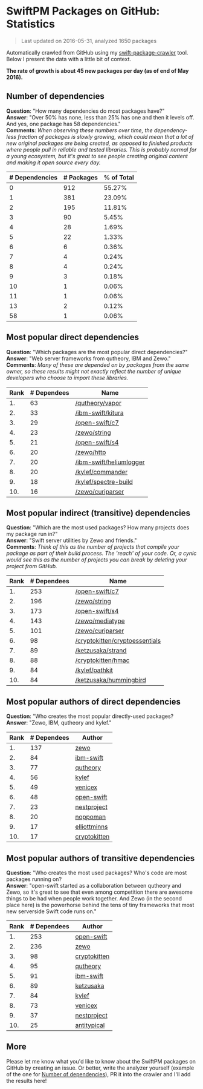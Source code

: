 
# SwiftPM Packages on GitHub: Statistics

> Last updated on 2016-05-31, analyzed 1650 packages

Automatically crawled from GitHub using my [swift-package-crawler](https://github.com/czechboy0/swift-package-crawler) tool. Below I present the data with a little bit of context.

**The rate of growth is about 45 new packages per day (as of end of May 2016).**

## Number of dependencies
**Question**: "How many dependencies do most packages have?"  
**Answer**: "Over 50% has none, less than 25% has one and then it levels off. And yes, one package has 58 dependencies."  
**Comments**: *When observing these numbers over time, the dependency-less fraction of packages is slowly growing, which could mean that a lot of new original packages are being created, as opposed to finished products where people pull in reliable and tested libraries. This is probably normal for a young ecosystem, but it's great to see people creating original content and making it open source every day.*

| # Dependencies | # Packages | % of Total |
| --- | --- | --- |
|   0 | 912 | 55.27% |
|   1 | 381 | 23.09% |
|   2 | 195 | 11.81% |
|   3 |  90 |  5.45% |
|   4 |  28 |  1.69% |
|   5 |  22 |  1.33% |
|   6 |   6 |  0.36% |
|   7 |   4 |  0.24% |
|   8 |   4 |  0.24% |
|   9 |   3 |  0.18% |
|  10 |   1 |  0.06% |
|  11 |   1 |  0.06% |
|  13 |   2 |  0.12% |
|  58 |   1 |  0.06% |

## Most popular direct dependencies
**Question**: "Which packages are the most popular direct dependencies?"  
**Answer**: "Web server frameworks from qutheory, IBM and Zewo."  
**Comments**: *Many of these are depended on by packages from the same owner, so these results might not exactly reflect the number of unique developers who choose to import these libraries.*  

| Rank | # Dependees | Name |
| --- | --- | --- |
|   1. |  63 | [/qutheory/vapor](https://github.com/qutheory/vapor) |
|   2. |  33 | [/ibm-swift/kitura](https://github.com/ibm-swift/kitura) |
|   3. |  29 | [/open-swift/c7](https://github.com/open-swift/c7) |
|   4. |  23 | [/zewo/string](https://github.com/zewo/string) |
|   5. |  21 | [/open-swift/s4](https://github.com/open-swift/s4) |
|   6. |  20 | [/zewo/http](https://github.com/zewo/http) |
|   7. |  20 | [/ibm-swift/heliumlogger](https://github.com/ibm-swift/heliumlogger) |
|   8. |  20 | [/kylef/commander](https://github.com/kylef/commander) |
|   9. |  18 | [/kylef/spectre-build](https://github.com/kylef/spectre-build) |
|  10. |  16 | [/zewo/curiparser](https://github.com/zewo/curiparser) |

## Most popular indirect (transitive) dependencies
**Question**: "Which are the most used packages? How many projects does my package run in?"  
**Answer**: "Swift server utilities by Zewo and friends."  
**Comments**: *Think of this as the number of projects that compile your package as part of their build process. The 'reach' of your code. Or, a cynic would see this as the number of projects you can break by deleting your project from GitHub.*  

| Rank | # Dependees | Name |
| --- | --- | --- |
|   1. | 253 | [/open-swift/c7](https://github.com/open-swift/c7) |
|   2. | 196 | [/zewo/string](https://github.com/zewo/string) |
|   3. | 173 | [/open-swift/s4](https://github.com/open-swift/s4) |
|   4. | 143 | [/zewo/mediatype](https://github.com/zewo/mediatype) |
|   5. | 101 | [/zewo/curiparser](https://github.com/zewo/curiparser) |
|   6. |  98 | [/cryptokitten/cryptoessentials](https://github.com/cryptokitten/cryptoessentials) |
|   7. |  89 | [/ketzusaka/strand](https://github.com/ketzusaka/strand) |
|   8. |  88 | [/cryptokitten/hmac](https://github.com/cryptokitten/hmac) |
|   9. |  84 | [/kylef/pathkit](https://github.com/kylef/pathkit) |
|  10. |  84 | [/ketzusaka/hummingbird](https://github.com/ketzusaka/hummingbird) |

## Most popular authors of direct dependencies
**Question**: "Who creates the most popular directly-used packages?  
**Answer**: "Zewo, IBM, qutheory and kylef."    

| Rank | # Dependees | Author |
| --- | --- | --- |
|   1. | 137 | [zewo](https://github.com/zewo) |
|   2. |  84 | [ibm-swift](https://github.com/ibm-swift) |
|   3. |  77 | [qutheory](https://github.com/qutheory) |
|   4. |  56 | [kylef](https://github.com/kylef) |
|   5. |  49 | [venicex](https://github.com/venicex) |
|   6. |  48 | [open-swift](https://github.com/open-swift) |
|   7. |  23 | [nestproject](https://github.com/nestproject) |
|   8. |  20 | [noppoman](https://github.com/noppoman) |
|   9. |  17 | [elliottminns](https://github.com/elliottminns) |
|  10. |  17 | [cryptokitten](https://github.com/cryptokitten) |

## Most popular authors of transitive dependencies
**Question**: "Who creates the most used packages? Who's code are most packages running on?  
**Answer**: "open-swift started as a collaboration between qutheory and Zewo, so it's great to see that even among competition there are awesome things to be had when people work together. And Zewo (in the second place here) is the powerhorse behind the tens of tiny frameworks that most new serverside Swift code runs on."    

| Rank | # Dependees | Author |
| --- | --- | --- |
|   1. | 253 | [open-swift](https://github.com/open-swift) |
|   2. | 236 | [zewo](https://github.com/zewo) |
|   3. |  98 | [cryptokitten](https://github.com/cryptokitten) |
|   4. |  95 | [qutheory](https://github.com/qutheory) |
|   5. |  91 | [ibm-swift](https://github.com/ibm-swift) |
|   6. |  89 | [ketzusaka](https://github.com/ketzusaka) |
|   7. |  84 | [kylef](https://github.com/kylef) |
|   8. |  73 | [venicex](https://github.com/venicex) |
|   9. |  37 | [nestproject](https://github.com/nestproject) |
|  10. |  25 | [antitypical](https://github.com/antitypical) |

## More
Please let me know what you'd like to know about the SwiftPM packages on GitHub by creating an issue. Or better, write the analyzer yourself (example of the one for [Number of dependencies](https://github.com/czechboy0/swift-package-crawler/blob/master/Sources/AnalyzerLib/DependencyTrees.swift)), PR it into the crawler and I'll add the results here!
